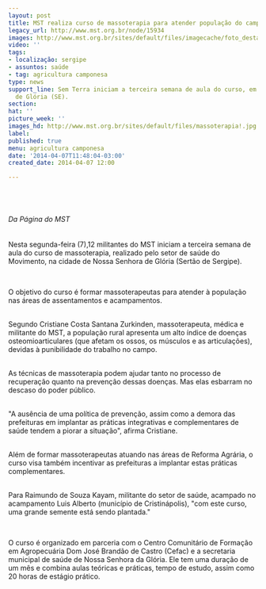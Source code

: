 ```yaml
---
layout: post
title: MST realiza curso de massoterapia para atender população do campo
legacy_url: http://www.mst.org.br/node/15934
images: http://www.mst.org.br/sites/default/files/imagecache/foto_destaque/massoterapia!.jpg
video: ''
tags:
- localização: sergipe
- assuntos: saúde
- tag: agricultura camponesa
type: news
support_line: Sem Terra iniciam a terceira semana de aula do curso, em Nossa Senhora
  de Glória (SE).
section: 
hat: ''
picture_week: ''
images_hd: http://www.mst.org.br/sites/default/files/massoterapia!.jpg
label: 
published: true
menu: agricultura camponesa
date: '2014-04-07T11:48:04-03:00'
created_date: 2014-04-07 12:00

---
```

<p class="MsoNormal"><img style="margin: 10px;" src="http://www.mst.org.br/sites/default/files/massoterapia.jpg" alt=""><br><br><br><em>Da Página do MST<br></em><br><br>Nesta segunda-feira (7),12 militantes do MST iniciam a terceira semana de aula do curso de massoterapia, realizado pelo setor de saúde do Movimento, na cidade de Nossa Senhora de Glória (Sertão de Sergipe).</p><p class="MsoNormal">&nbsp;</p><p class="MsoNormal">O objetivo do curso é formar massoterapeutas para atender à população nas áreas de assentamentos e acampamentos.</p><p class="MsoNormal"><br>Segundo Cristiane Costa Santana Zurkinden, massoterapeuta, médica e militante do MST, a população rural apresenta um alto índice de doenças osteomioarticulares (que afetam os ossos, os músculos e as articulações), devidas à punibilidade do trabalho no campo.</p><p class="MsoNormal"><br>As técnicas de massoterapia podem ajudar tanto no processo de recuperação quanto na prevenção dessas doenças. Mas elas esbarram no descaso do poder público.</p><p class="MsoNormal"><br>"A ausência de uma política de prevenção, assim como a demora das prefeituras em implantar as práticas integrativas e complementares de saúde tendem a piorar a situação", afirma Cristiane.</p><p class="MsoNormal"><br>Além de formar massoterapeutas atuando nas áreas de Reforma Agrária, o curso visa também incentivar as prefeituras a implantar estas práticas complementares.</p><p class="MsoNormal"><br>Para Raimundo de Souza Kayam, militante do setor de saúde, acampado no acampamento Luis Alberto (município de Cristinápolis), "com este curso, uma grande semente está sendo plantada."</p><p class="MsoNormal">&nbsp;</p><p class="MsoNormal">O curso é organizado em parceria com o Centro Comunitário de Formação em Agropecuária Dom José Brandão de Castro (Cefac) e a secretaria municipal de saúde de Nossa Senhora da Glória. Ele tem uma duração de um mês e combina aulas teóricas e práticas, tempo de estudo, assim como 20 horas de estágio prático.</p>
